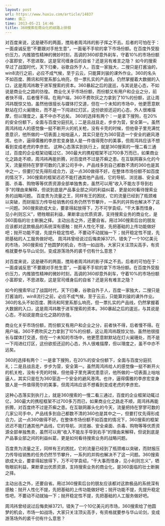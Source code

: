 ```yaml
---
layout: post
url: https://www.huxiu.com/article/14837
name: 虫二
time: 2013-05-21 14:46
title: 360搜索在商业化的歧路上徘徊
---
```

对百度来说，这是硬币的两面，搅局者周鸿祎的影子挥之不去。后者的可怕在于：一面虔诚反思“不要跟对手抢生意”，一面毫不手软的拿下市场份额。在百度外受股价压力，内推狼性精神的微妙时刻，高调的360却意外刹车，守着10%的市场份额小富即安，不思进取，这是官司缠身后的自省？还是另有难言之隐？ 如今的搜索早过了战国时代，天下归秦，谷歌自外于人，百度一家独大，二搜只是打酱油的，win8流行之前，必应不成气候，至于云云，只能算刘骏的课外作业。360的名头不如百度、腾讯和阿里系那么响亮，但一票扎实的产品线，仍然掌握着大数据的入口，这是周鸿祎敢于进军搜索的资本。360暴起之后的逡巡，与其说是心态，不如说是商业化之路的彷徨。 商业化关乎市场份额，而份额又有用户和企业之分，前者快不得，后者慢不得。在用户端，360不费吹灰之力拿到了10%的份额，这让周鸿祎既惊又怕，虽然他很擅长与媒体打交道，但在一个未知的市场中，他更愿意默默站在灯火阑珊处，而不是一下闯进红灯区，这份欲拒还迎的心态，外人很难描摩，但以理度之，虽不中亦不远矣。 360的选择有两个：一是拿下搜狗，在20%的安全份额下，全面与百度分庭抗礼；二是且战且走，步步为营，安全第一。虽然周鸿祎给人的感觉像一挺不断开火的机关枪，没有卡壳的时候，但他骨子里充满忧患意识，他所做的一切表面上咄咄逼人，其实只是在为360营造一个安全的避风港湾。也许，逼得儒雅的李彦宏变身狼人是一件值得莞尔的美事，但周鸿祎应该不想看到变成老虎的李彦宏。 这种心态落实到执行上，就是360搜索的一慢二看三通过，百度的企业框架动辄过亿，360最大的携程框架不过700多万而已，如果商业化之路走不顺，周鸿祎再能折腾，对百度终不过是芥癣之患。在互联网寡头化的今天，流量把持在寥寥可数的几家公司手中，产品线多到自己都数不清的360也是其中之一，但要打仗先得形成合力，这一点360做得不好。在整体市场份额不如百度的情况下，360搜索的框架迟迟不能打通其他产品线，它的导航、浏览器、安全桌面、杀毒、购物等等优质资源全部单独售卖，虽然可以用“收入不能左手导到右手”的理由来解释，但说到底是产品事业部之间的利益纠葛，更是如何看待搜索业务的战略问题。 百度贵为流量之王，同样有王的困扰，它的流量已经到了瓶颈难以突破，而财报压力传导给销售的任务仍然节节攀升，一系列的并购也解决不了这一问题。360搜索欲成大业，要拿得起放得下，万不可学袁绍，“干大事而惜身，见小利则忘义”，牺牲眼前利益，果断拿出优质资源，支持搜索业务的商业化，是360面临的壮士断腕之择。 主动出击之外，还要自省。用过360搜索后台的朋友应该都对这款极品的系统深有感触：抛开人性化不提，先把基础的上传功能做好吧；抛开功能不提，先提升稳定性吧，不要动不动就抽一下；抛开稳定性不提，先把基础的人工服务做好吧。 周鸿祎曾经说过后悔卖掉3721，错失了一个10亿美元的市场，360搜索给了他圆梦的机会，市场一如战场，大家只关注顶尖高手，有资格就要参与华山论剑，变成游荡场外的裘千仞有什么意思？

对百度来说，这是硬币的两面，搅局者周鸿祎的影子挥之不去。后者的可怕在于：一面虔诚反思“不要跟对手抢生意”，一面毫不手软的拿下市场份额。在百度外受股价压力，内推狼性精神的微妙时刻，高调的360却意外刹车，守着10%的市场份额小富即安，不思进取，这是官司缠身后的自省？还是另有难言之隐？

如今的搜索早过了战国时代，天下归秦，谷歌自外于人，百度一家独大，二搜只是打酱油的，win8流行之前，必应不成气候，至于云云，只能算刘骏的课外作业。360的名头不如百度、腾讯和阿里系那么响亮，但一票扎实的产品线，仍然掌握着大数据的入口，这是周鸿祎敢于进军搜索的资本。360暴起之后的逡巡，与其说是心态，不如说是商业化之路的彷徨。

商业化关乎市场份额，而份额又有用户和企业之分，前者快不得，后者慢不得。在用户端，360不费吹灰之力拿到了10%的份额，这让周鸿祎既惊又怕，虽然他很擅长与媒体打交道，但在一个未知的市场中，他更愿意默默站在灯火阑珊处，而不是一下闯进红灯区，这份欲拒还迎的心态，外人很难描摩，但以理度之，虽不中亦不远矣。

360的选择有两个：一是拿下搜狗，在20%的安全份额下，全面与百度分庭抗礼；二是且战且走，步步为营，安全第一。虽然周鸿祎给人的感觉像一挺不断开火的机关枪，没有卡壳的时候，但他骨子里充满忧患意识，他所做的一切表面上咄咄逼人，其实只是在为360营造一个安全的避风港湾。也许，逼得儒雅的李彦宏变身狼人是一件值得莞尔的美事，但周鸿祎应该不想看到变成老虎的李彦宏。

这种心态落实到执行上，就是360搜索的一慢二看三通过，百度的企业框架动辄过亿，360最大的携程框架不过700多万而已，如果商业化之路走不顺，周鸿祎再能折腾，对百度终不过是芥癣之患。在互联网寡头化的今天，流量把持在寥寥可数的几家公司手中，产品线多到自己都数不清的360也是其中之一，但要打仗先得形成合力，这一点360做得不好。在整体市场份额不如百度的情况下，360搜索的框架迟迟不能打通其他产品线，它的导航、浏览器、安全桌面、杀毒、购物等等优质资源全部单独售卖，虽然可以用“收入不能左手导到右手”的理由来解释，但说到底是产品事业部之间的利益纠葛，更是如何看待搜索业务的战略问题。

百度贵为流量之王，同样有王的困扰，它的流量已经到了瓶颈难以突破，而财报压力传导给销售的任务仍然节节攀升，一系列的并购也解决不了这一问题。360搜索欲成大业，要拿得起放得下，万不可学袁绍，“干大事而惜身，见小利则忘义”，牺牲眼前利益，果断拿出优质资源，支持搜索业务的商业化，是360面临的壮士断腕之择。

主动出击之外，还要自省。用过360搜索后台的朋友应该都对这款极品的系统深有感触：抛开人性化不提，先把基础的上传功能做好吧；抛开功能不提，先提升稳定性吧，不要动不动就抽一下；抛开稳定性不提，先把基础的人工服务做好吧。

周鸿祎曾经说过后悔卖掉3721，错失了一个10亿美元的市场，360搜索给了他圆梦的机会，市场一如战场，大家只关注顶尖高手，有资格就要参与华山论剑，变成游荡场外的裘千仞有什么意思？

